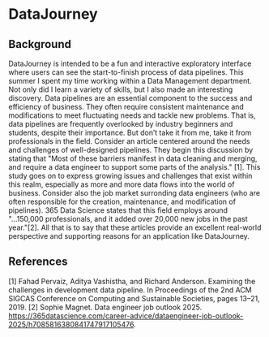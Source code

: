 # DataJourney

## Background

DataJourney is intended to be a fun and interactive exploratory interface where users
can see the start-to-finish process of data pipelines. This summer I spent my time working within a
Data Management department. Not only did I learn a variety of skills, but I also made an interesting
discovery. Data pipelines are an essential component to the success and efficiency of business. They
often require consistent maintenance and modifications to meet fluctuating needs and tackle new
problems. That is, data pipelines are frequently overlooked by industry beginners and students,
despite their importance. But don’t take it from me, take it from professionals in the field. Consider
an article centered around the needs and challenges of well-designed pipelines. They begin this
discussion by stating that "Most of these barriers manifest in data cleaning and merging, and require
a data engineer to support some parts of the analysis." [1]. This study goes on to express growing
issues and challenges that exist within this realm, especially as more and more data flows into the
world of business. Consider also the job market surronding data engineers (who are often responsible
for the creation, maintenance, and modification of pipelines). 365 Data Science states that this field
employs around "...150,000 professionals, and it added over 20,000 new jobs in the past year."[2].
All that is to say that these articles provide an excellent real-world perspective and supporting reasons
for an application like DataJourney.

## References

[1] Fahad Pervaiz, Aditya Vashistha, and Richard Anderson. Examining the challenges in development data pipeline. In Proceedings of the 2nd ACM SIGCAS Conference on Computing and
Sustainable Societies, pages 13–21, 2019.
[2] Sophie Magnet. Data engineer job outlook 2025. https://365datascience.com/career-advice/dataengineer-job-outlook-2025/h7085816380841747917105476.
